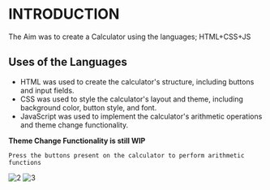 # INTRODUCTION
The Aim was to create a Calculator using the languages; HTML+CSS+JS

## Uses of the Languages
- HTML was used to create the calculator's structure, including buttons and input fields.
- CSS was used to style the calculator's layout and theme, including background color, button style, and font.
- JavaScript was used to implement the calculator's arithmetic operations and theme change functionality.

**Theme Change Functionality is still WIP**

```
Press the buttons present on the calculator to perform arithmetic functions
```

![2](https://user-images.githubusercontent.com/110900686/221369005-a32bd82a-6a1b-4a26-83a0-adde917d7c83.jpeg)
![3](https://user-images.githubusercontent.com/110900686/221369083-bab6a06b-6509-4d5f-bce0-3f865f553b1f.jpeg)

